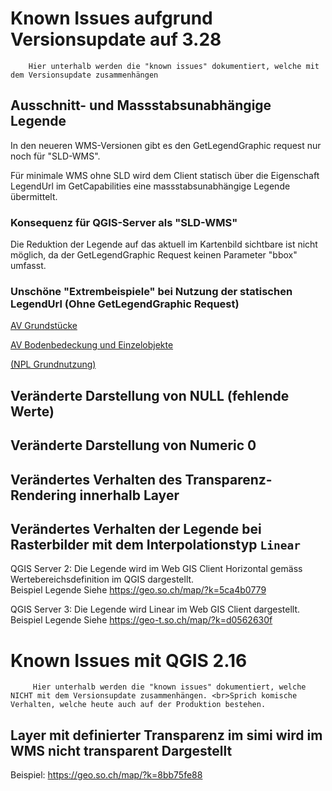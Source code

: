 # Known Issues aufgrund Versionsupdate auf 3.28

        Hier unterhalb werden die "known issues" dokumentiert, welche mit dem Versionsupdate zusammenhängen

## Ausschnitt- und Massstabsunabhängige Legende

In den neueren WMS-Versionen gibt es den GetLegendGraphic request nur noch für "SLD-WMS". 

Für minimale WMS ohne SLD wird dem Client statisch über die Eigenschaft LegendUrl im GetCapabilities eine massstabsunabhängige Legende übermittelt.

### Konsequenz für QGIS-Server als "SLD-WMS"

Die Reduktion der Legende auf das aktuell im Kartenbild sichtbare ist nicht möglich, da der GetLegendGraphic Request keinen Parameter "bbox" umfasst.

### Unschöne "Extrembeispiele" bei Nutzung der statischen LegendUrl (Ohne GetLegendGraphic Request)

[AV Grundstücke](https://geo-t.so.ch/api/v1/legend/somap?SERVICE=WMS&VERSION=1.3.0&REQUEST=GetLegendGraphic&LAYER=ch.so.agi.av.grundstuecke&FORMAT=image%2Fpng&STYLE=default&SLD_VERSION=1.1.0)

[AV Bodenbedeckung und Einzelobjekte](https://geo-t.so.ch/api/v1/legend/somap?SERVICE=WMS&VERSION=1.3.0&REQUEST=GetLegendGraphic&LAYER=ch.so.agi.av.bodenbedeckung_einzelobjekte&FORMAT=image%2Fpng&STYLE=default&SLD_VERSION=1.1.0)

[(NPL Grundnutzung)](https://geo-t.so.ch/api/v1/legend/somap?SERVICE=WMS&VERSION=1.3.0&REQUEST=GetLegendGraphic&LAYER=ch.so.arp.nutzungsplanung.grundnutzung&FORMAT=image%2Fpng&STYLE=default&SLD_VERSION=1.1.0)

## Veränderte Darstellung von NULL (fehlende Werte)

## Veränderte Darstellung von Numeric 0

## Verändertes Verhalten des Transparenz-Rendering innerhalb Layer

## Verändertes Verhalten der Legende bei Rasterbilder mit dem Interpolationstyp `Linear`

QGIS Server 2: Die Legende wird im Web GIS Client Horizontal gemäss Wertebereichsdefinition im QGIS dargestellt. <br>Beispiel Legende Siehe https://geo.so.ch/map/?k=5ca4b0779 

QGIS Server 3: Die Legende wird Linear im Web GIS Client dargestellt. <br>Beispiel Legende Siehe https://geo-t.so.ch/map/?k=d0562630f

# Known Issues mit QGIS 2.16

         Hier unterhalb werden die "known issues" dokumentiert, welche NICHT mit dem Versionsupdate zusammenhängen. <br>Sprich komische Verhalten, welche heute auch auf der Produktion bestehen. 

## Layer mit definierter Transparenz im simi wird im WMS nicht transparent Dargestellt

Beispiel: https://geo.so.ch/map/?k=8bb75fe88         
